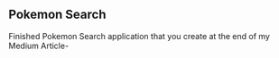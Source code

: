 ## Pokemon Search

Finished Pokemon Search application that you create at the end of my Medium Article-
